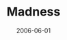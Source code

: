 ---
layout: cassette
title: "Madness"
date: 2006-06-01
publish: 2016-06-01
category: Single
tags: [rexly, way_back_productions]
artist: "Rexly"
description: "Madness<br>ft. Way Back Productions"
artwork: "rexly-madness"
download: "axUIvp"
side-a: "'rexly_-_madness'"
side-b: "'rexly_-_madness'"
icon: '<i class="demo-icon icon-cassette"></i>'
---